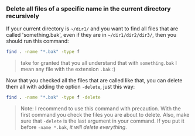 ### Delete all files of a specific name in the current directory recursively 

If your current directory is `~/dir1/` and you want to find all files that are called 'something.bak',
even if they are in `~/dir1/dir2/dir3/`, then you should run this command:

```sh
find . -name "*.bak" -type f
```

> take for granted that you all understand that with `something.bak` I mean any file with the extension `.bak` :)

Now that you checked all the files that are called like that, you can delete them all with adding the option `-delete`, just this way:

```sh
find . -name "*.bak" -type f -delete
```

> Note: I recommend to use this command with precaution. With the first command you check the files you are about to delete.
> Also, make sure that `-delete` is the last argument in your command. If you put it before `-name *.bak`, *it will delete everything*.
